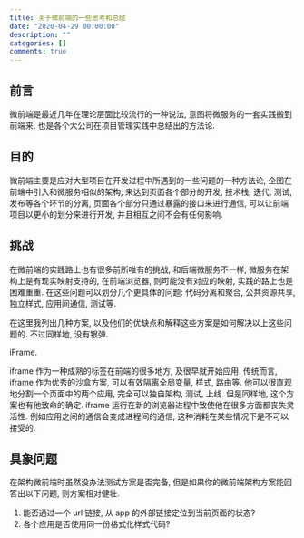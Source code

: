 ```yaml
---
title: 关于微前端的一些思考和总结
date: "2020-04-29 00:00:00"
description: ""
categories: []
comments: true
---
```


## 前言

微前端是最近几年在理论层面比较流行的一种说法, 意图将微服务的一套实践搬到前端来, 也是各个大公司在项目管理实践中总结出的方法论.

## 目的

微前端主要是应对大型项目在开发过程中所遇到的一些问题的一种方法论, 企图在前端中引入和微服务相似的架构, 来达到页面各个部分的开发, 技术栈, 迭代, 测试, 发布等各个环节的分离, 页面各个部分只通过暴露的接口来进行通信, 可以让前端项目以更小的划分来进行开发, 并且相互之间不会有任何影响.

## 挑战

在微前端的实践路上也有很多前所唯有的挑战, 和后端微服务不一样, 微服务在架构上是有现实映射支持的, 在前端浏览器, 则可能没有对应的映射, 实践的路上也是困难重重. 在这些问题可以划分几个更具体的问题: 代码分离和聚合, 公共资源共享, 独立样式, 应用间通信, 测试等.

在这里我列出几种方案, 以及他们的优缺点和解释这些方案是如何解决以上这些问题的. 不过同样地, 没有银弹.

iFrame.

iframe 作为一种成熟的标签在前端的很多地方, 及很早就开始应用. 传统而言, iframe 作为优秀的沙盒方案, 可以有效隔离全局变量, 样式, 路由等. 他可以很直观地分割一个页面中的两个应用, 完全可以独自架构, 测试, 上线. 但是同样地, 这个方案也有他致命的确定. iframe 运行在新的浏览器进程中致使他在很多方面都丧失灵活性. 例如应用之间的通信会变成进程间的通信, 这种消耗在某些情况下是不可以接受的.

## 具象问题

在架构微前端时虽然没办法测试方案是否完备, 但是如果你的微前端架构方案能回答出以下问题, 则方案相对健壮.

1. 能否通过一个 url 链接, 从 app 的外部链接定位到当前页面的状态?
2. 各个应用是否使用同一份格式化样式代码?
